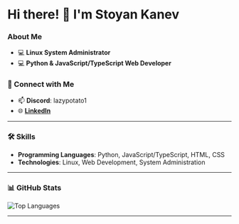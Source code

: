 # Hi there! 👋 I'm Stoyan Kanev

### About Me
- 💻 **Linux System Administrator**
- 💻 **Python & JavaScript/TypeScript Web Developer**

### 🔗 Connect with Me
- 📫 **Discord**: lazypotato1
- 🌐 **[LinkedIn](https://www.linkedin.com/in/stoyan-kanev-042386207/)**
---

### 🛠️ Skills
- **Programming Languages**: Python, JavaScript/TypeScript, HTML, CSS
- **Technologies**: Linux, Web Development, System Administration

---

### 📊 GitHub Stats
![Top Languages](https://github-readme-stats.vercel.app/api/top-langs/?username=LazyPotato02&layout=compact&theme=radical)

---
